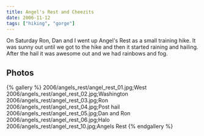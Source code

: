 ```yaml
---
title: Angel's Rest and Cheezits
date: 2006-11-12
tags: ["hiking", "gorge"]
---
```

On Saturday Ron, Dan and I went up Angel's Rest as a small training hike. It was sunny out until we got to the hike and then it started raining and hailing.  After the hail it was awesome out and we had rainbows and fog.

## Photos 

{% gallery %} 
2006/angels_rest/angel_rest_01.jpg;West
2006/angels_rest/angel_rest_02.jpg;Washington
2006/angels_rest/angel_rest_03.jpg;Ron
2006/angels_rest/angel_rest_04.jpg;Post hail
2006/angels_rest/angel_rest_05.jpg;Dan and Ron
2006/angels_rest/angel_rest_06.jpg;Halo
2006/angels_rest/angel_rest_10.jpg;Angels Rest
{% endgallery %}

